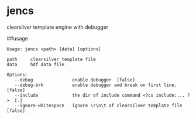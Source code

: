 jencs
=====

clearsilver template engine with debugger

##usage

    Usage: jencs <path> [data] [options]

    path     clearsilver template file
    data     hdf data file

    Options:
       --debug               enable debugger  [false]
       --debug-brk           enable debugger and break on first line.  [false]
       --include             the dir of include command <?cs include:... ?>  [.]
       --ignore-whitespace   ignore \r\n\t of clearsilver template file  [false]
